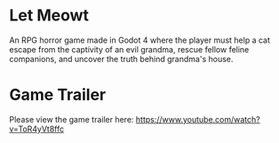 # Let Meowt

An RPG horror game made in Godot 4 where the player must help a cat escape from the captivity of an evil grandma, rescue fellow feline companions, and uncover the truth behind grandma's house.

# Game Trailer

Please view the game trailer here: https://www.youtube.com/watch?v=ToR4yVt8ffc

